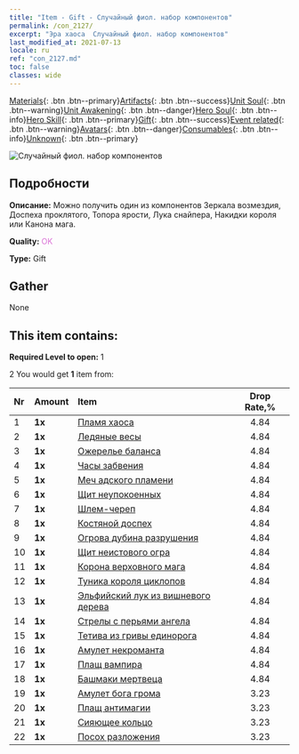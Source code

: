 ```yaml
---
title: "Item - Gift - Случайный фиол. набор компонентов"
permalink: /con_2127/
excerpt: "Эра хаоса  Случайный фиол. набор компонентов"
last_modified_at: 2021-07-13
locale: ru
ref: "con_2127.md"
toc: false
classes: wide
---
```

 [Materials](/ItemsRU/){: .btn .btn--primary}[Artifacts](/ItemsRU/Artifacts/){: .btn .btn--success}[Unit Soul](/ItemsRU/UnitSoul/){: .btn .btn--warning}[Unit Awakening](/ItemsRU/UnitAwakening/){: .btn .btn--danger}[Hero Soul](/ItemsRU/HeroSoul/){: .btn .btn--info}[Hero Skill](/ItemsRU/HeroSkill/){: .btn .btn--primary}[Gift](/ItemsRU/Gift/){: .btn .btn--success}[Event related](/ItemsRU/Events/){: .btn .btn--warning}[Avatars](/ItemsRU/Avatars/){: .btn .btn--danger}[Consumables](/ItemsRU/Consumables/){: .btn .btn--info}[Unknown](/ItemsRU/Unknown/){: .btn .btn--primary}

 ![Случайный фиол. набор компонентов](/images/t/i_907046.png)

## Подробности
 **Описание:** Можно получить один из компонентов Зеркала возмездия, Доспеха проклятого, Топора ярости, Лука снайпера, Накидки короля или Канона мага.

 **Quality:** <span style="color: #DA70D6">OK</span>

 **Type:** Gift

## Gather

  None

## This item contains:

 **Required Level to open:** 1

 2 You would get **1** item  from:

  | Nr | Amount |     Item    | Drop Rate,% |
  |:---|:-------|:------------|:---------:|
  | 1 |  **1x** | [Пламя хаоса](/ItemsRU/art_140/) | 4.84 | 
  | 2 |  **1x** | [Ледяные весы](/ItemsRU/art_141/) | 4.84 | 
  | 3 |  **1x** | [Ожерелье баланса](/ItemsRU/art_142/) | 4.84 | 
  | 4 |  **1x** | [Часы забвения](/ItemsRU/art_143/) | 4.84 | 
  | 5 |  **1x** | [Меч адского пламени](/ItemsRU/art_121/) | 4.84 | 
  | 6 |  **1x** | [Щит неупокоенных](/ItemsRU/art_122/) | 4.84 | 
  | 7 |  **1x** | [Шлем-череп](/ItemsRU/art_123/) | 4.84 | 
  | 8 |  **1x** | [Костяной доспех](/ItemsRU/art_124/) | 4.84 | 
  | 9 |  **1x** | [Огрова дубина разрушения](/ItemsRU/art_125/) | 4.84 | 
  | 10 |  **1x** | [Щит неистового огра](/ItemsRU/art_126/) | 4.84 | 
  | 11 |  **1x** | [Корона верховного мага](/ItemsRU/art_127/) | 4.84 | 
  | 12 |  **1x** | [Туника короля циклопов](/ItemsRU/art_128/) | 4.84 | 
  | 13 |  **1x** | [Эльфийский лук из вишневого дерева](/ItemsRU/art_103/) | 4.84 | 
  | 14 |  **1x** | [Стрелы с перьями ангела](/ItemsRU/art_104/) | 4.84 | 
  | 15 |  **1x** | [Тетива из гривы единорога](/ItemsRU/art_105/) | 4.84 | 
  | 16 |  **1x** | [Амулет некроманта](/ItemsRU/art_129/) | 4.84 | 
  | 17 |  **1x** | [Плащ вампира](/ItemsRU/art_130/) | 4.84 | 
  | 18 |  **1x** | [Башмаки мертвеца](/ItemsRU/art_131/) | 4.84 | 
  | 19 |  **1x** | [Амулет бога грома](/ItemsRU/art_136/) | 3.23 | 
  | 20 |  **1x** | [Плащ антимагии](/ItemsRU/art_137/) | 3.23 | 
  | 21 |  **1x** | [Сияющее кольцо](/ItemsRU/art_138/) | 3.23 | 
  | 22 |  **1x** | [Посох разложения](/ItemsRU/art_139/) | 3.23 | 
